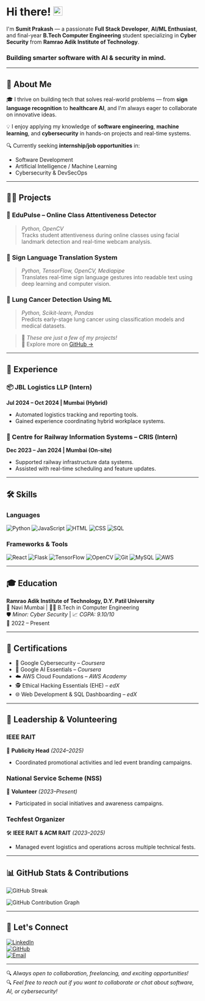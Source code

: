 # Hi there! <img src="https://media.giphy.com/media/hvRJCLFzcasrR4ia7z/giphy.gif" width="24px" height="24px">

I'm **Sumit Prakash** — a passionate **Full Stack Developer**, **AI/ML Enthusiast**, and final-year **B.Tech Computer Engineering** student specializing in **Cyber Security** from **Ramrao Adik Institute of Technology**.  

### Building smarter software with AI & security in mind.

---

## 🚀 About Me

🎓 I thrive on building tech that solves real-world problems — from **sign language recognition** to **healthcare AI**, and I'm always eager to collaborate on innovative ideas.

💡 I enjoy applying my knowledge of **software engineering**, **machine learning**, and **cybersecurity** in hands-on projects and real-time systems.

🔍 Currently seeking **internship/job opportunities** in:
- Software Development
- Artificial Intelligence / Machine Learning
- Cybersecurity & DevSecOps

---

## 🧑‍💻 Projects

### 🔹 **EduPulse – Online Class Attentiveness Detector**
> *Python, OpenCV*  
Tracks student attentiveness during online classes using facial landmark detection and real-time webcam analysis.

### 🔹 **Sign Language Translation System**
> *Python, TensorFlow, OpenCV, Mediapipe*  
Translates real-time sign language gestures into readable text using deep learning and computer vision.

### 🔹 **Lung Cancer Detection Using ML**
> *Python, Scikit-learn, Pandas*  
Predicts early-stage lung cancer using classification models and medical datasets.

> 🧩 *These are just a few of my projects!*  
🚀 Explore more on [GitHub →](https://github.com/sumitprakash61?tab=repositories)

---

## 💼 Experience

### 📦 JBL Logistics LLP (Intern)  
**Jul 2024 – Oct 2024 | Mumbai (Hybrid)**
- Automated logistics tracking and reporting tools.
- Gained experience coordinating hybrid workplace systems.

### 🚄 Centre for Railway Information Systems – CRIS (Intern)  
**Dec 2023 – Jan 2024 | Mumbai (On-site)**
- Supported railway infrastructure data systems.
- Assisted with real-time scheduling and feature updates.

---

## 🛠️ Skills

### Languages  
![Python](https://img.shields.io/badge/Python-3776AB?style=for-the-badge&logo=python&logoColor=white)
![JavaScript](https://img.shields.io/badge/JavaScript-F7DF1E?style=for-the-badge&logo=javascript&logoColor=black)
![HTML](https://img.shields.io/badge/HTML-E34F26?style=for-the-badge&logo=html5&logoColor=white)
![CSS](https://img.shields.io/badge/CSS-1572B6?style=for-the-badge&logo=css3&logoColor=white)
![SQL](https://img.shields.io/badge/SQL-003B57?style=for-the-badge&logo=sqlite&logoColor=white)

### Frameworks & Tools  
![React](https://img.shields.io/badge/React-20232A?style=for-the-badge&logo=react&logoColor=61DAFB)
![Flask](https://img.shields.io/badge/Flask-000000?style=for-the-badge&logo=flask&logoColor=white)
![TensorFlow](https://img.shields.io/badge/TensorFlow-FF6F00?style=for-the-badge&logo=tensorflow&logoColor=white)
![OpenCV](https://img.shields.io/badge/OpenCV-5C3EE8?style=for-the-badge&logo=opencv&logoColor=white)
![Git](https://img.shields.io/badge/Git-F05032?style=for-the-badge&logo=git&logoColor=white)
![MySQL](https://img.shields.io/badge/MySQL-4479A1?style=for-the-badge&logo=mysql&logoColor=white)
![AWS](https://img.shields.io/badge/AWS-FF9900?style=for-the-badge&logo=amazon-aws&logoColor=white)

---

## 🎓 Education

**Ramrao Adik Institute of Technology, D.Y. Patil University**  
📍 Navi Mumbai | 🧑‍🎓 B.Tech in Computer Engineering  
🛡️ *Minor: Cyber Security* | 📈 *CGPA: 9.10/10*  
📅 2022 – Present

---

## 📜 Certifications

- 🏅 Google Cybersecurity – *Coursera*  
- 🧠 Google AI Essentials – *Coursera*  
- ☁️ AWS Cloud Foundations – *AWS Academy*  
- 🕵️ Ethical Hacking Essentials (EHE) – *edX*  
- 🌐 Web Development & SQL Dashboarding – *edX*

---

## 📌 Leadership & Volunteering

### IEEE RAIT  
🎤 **Publicity Head** _(2024–2025)_  
- Coordinated promotional activities and led event branding campaigns.

### National Service Scheme (NSS)  
🤝 **Volunteer** _(2023–Present)_  
- Participated in social initiatives and awareness campaigns.

### Techfest Organizer  
🛠️ **IEEE RAIT & ACM RAIT** _(2023–2025)_  
- Managed event logistics and operations across multiple technical fests.

---

## 📊 GitHub Stats & Contributions





![GitHub Streak](https://github-readme-streak-stats.herokuapp.com/?user=sumitprakash61&theme=radical)

![GitHub Contribution Graph](https://github-readme-activity-graph.vercel.app/graph?username=sumitprakash61&theme=github)



---
## 🔗 Let's Connect

[![LinkedIn](https://img.shields.io/badge/LinkedIn-0A66C2?style=for-the-badge&logo=linkedin&logoColor=white)](https://www.linkedin.com/in/sumitprakash61)  
[![GitHub](https://img.shields.io/badge/GitHub-000000?style=for-the-badge&logo=github&logoColor=white)](https://github.com/sumitprakash61)  
[![Email](https://img.shields.io/badge/Gmail-D14836?style=for-the-badge&logo=gmail&logoColor=white)](mailto:sumitprakash61@gmail.com)  

---

🔍 _Always open to collaboration, freelancing, and exciting opportunities!_  
🔍 *Feel free to reach out if you want to collaborate or chat about software, AI, or cybersecurity!*
